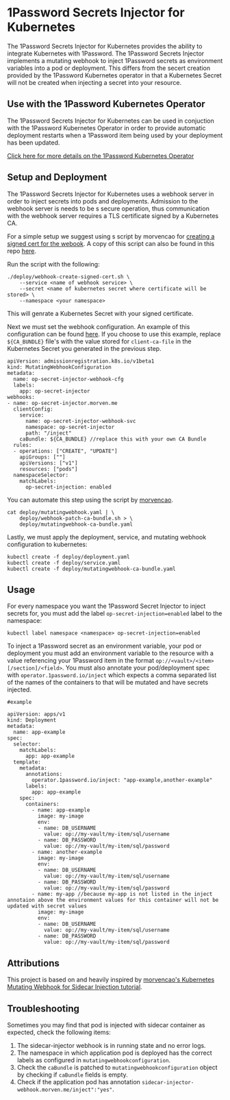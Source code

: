 # 1Password Secrets Injector for Kubernetes
The 1Password Secrets Injector for Kubernetes provides the ability to integrate Kubernetes with 1Password. The 1Password Secrets Injector implements a mutating webhook to inject 1Password secrets as environment variables into a pod or deployment. This differs from the secert creation provided by the 1Password Kubernetes operator in that a Kubernetes Secret will not be created when injecting a secret into your resource.

## Use with the 1Password Kubernetes Operator
The 1Password Secrets Injector for Kubernetes can be used in conjuction with the 1Password Kubernetes Operator in order to provide automatic deployment restarts when a 1Password item being used by your deployment has been updated.


[Click here for more details on the 1Password Kubernetes Operator](operator/README.md)

## Setup and Deployment

The 1Password Secrets Injector for Kubernetes uses a webhook server in order to inject secrets into pods and deployments. Admission to the webhook server is needs to be s secure operation, thus communication with the webhook server requires a TLS certificate signed by a Kubernetes CA.

For a simple setup we suggest using s script by morvencao for [creating a signed cert for the webook](https://github.com/morvencao/kube-mutating-webhook-tutorial/blob/master/deploy/webhook-create-signed-cert.sh). A copy of this script can also be found in this repo [here](secret-injector/deploy/webhook-create-signed-cert.sh).

Run the script with the following:
```
./deploy/webhook-create-signed-cert.sh \
    --service <name of webhook service> \
    --secret <name of kubernetes secret where certificate will be stored> \
    --namespace <your namespace>
```
This will genrate a Kubernetes Secret with your signed certificate.

Next we must set the webhook configuration. An example of this configuration can be found [here](secret-injector/deploy/mutatingwebhook.sh). If you choose to use this example, replace `${CA_BUNDLE}`  file's with the value stored for `client-ca-file` in the Kubernetes Secret you generated in the previous step. 

```
apiVersion: admissionregistration.k8s.io/v1beta1
kind: MutatingWebhookConfiguration
metadata:
  name: op-secret-injector-webhook-cfg
  labels:
    app: op-secret-injector
webhooks:
- name: op-secret-injector.morven.me
  clientConfig:
    service:
      name: op-secret-injector-webhook-svc
      namespace: op-secret-injector
      path: "/inject"
    caBundle: ${CA_BUNDLE} //replace this with your own CA Bundle
  rules:
  - operations: ["CREATE", "UPDATE"]
    apiGroups: [""]
    apiVersions: ["v1"]
    resources: ["pods"]
  namespaceSelector:
    matchLabels:
      op-secret-injection: enabled
```

You can automate this step using the script by [morvencao](https://github.com/morvencao/kube-mutating-webhook-tutorial). 

```
cat deploy/mutatingwebhook.yaml | \
    deploy/webhook-patch-ca-bundle.sh > \
    deploy/mutatingwebhook-ca-bundle.yaml
```

Lastly, we must apply the deployment, service, and mutating webhook configuration to kubernetes:

```
kubectl create -f deploy/deployment.yaml
kubectl create -f deploy/service.yaml
kubectl create -f deploy/mutatingwebhook-ca-bundle.yaml
```

## Usage

For every namespace you want the 1Password Secret Injector to inject secrets for, you must add the label `op-secret-injection=enabled` label to the namespace:

```
kubectl label namespace <namespace> op-secret-injection=enabled
```

To inject a 1Password secret as an environment variable, your pod or deployment you must add an environment variable to the resource with a value referencing your 1Password item in the format `op://<vault>/<item>[/section]/<field>`. You must also annotate your pod/deployment spec with `operator.1password.io/inject` which expects a comma separated list of the names of the containers to that will be mutated and have secrets injected.

```
#example

apiVersion: apps/v1
kind: Deployment
metadata:
  name: app-example
spec:
  selector:
    matchLabels:
      app: app-example
  template:
    metadata:
      annotations:
        operator.1password.io/inject: "app-example,another-example" 
      labels:
        app: app-example
    spec:
      containers:
        - name: app-example
          image: my-image
          env:
          - name: DB_USERNAME
            value: op://my-vault/my-item/sql/username
          - name: DB_PASSWORD
            value: op://my-vault/my-item/sql/password
        - name: another-example
          image: my-image
          env:
          - name: DB_USERNAME
            value: op://my-vault/my-item/sql/username
          - name: DB_PASSWORD
            value: op://my-vault/my-item/sql/password
        - name: my-app //because my-app is not listed in the inject annotaion above the environment values for this container will not be updated with secret values
          image: my-image
          env:
          - name: DB_USERNAME
            value: op://my-vault/my-item/sql/username
          - name: DB_PASSWORD
            value: op://my-vault/my-item/sql/password
```

## Attributions

This project is based on and heavily inspired by [morvencao's Kubernetes Mutating Webhook for Sidecar Injection tutorial](https://github.com/morvencao/kube-mutating-webhook-tutorial).

## Troubleshooting

Sometimes you may find that pod is injected with sidecar container as expected, check the following items:

1. The sidecar-injector webhook is in running state and no error logs.
2. The namespace in which application pod is deployed has the correct labels as configured in `mutatingwebhookconfiguration`.
3. Check the `caBundle` is patched to `mutatingwebhookconfiguration` object by checking if `caBundle` fields is empty.
4. Check if the application pod has annotation `sidecar-injector-webhook.morven.me/inject":"yes"`.
